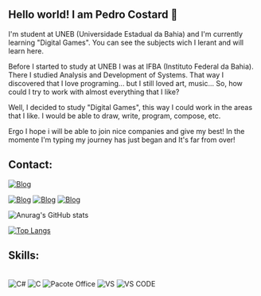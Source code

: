 ## Hello world! I am Pedro Costard 👋
 
I'm student at UNEB (Universidade Estadual da Bahia) and I'm currently learning "Digital Games". You can see the subjects wich I lerant and will learn here.

Before I started to study at UNEB I was at IFBA (Instituto Federal da Bahia). There I studied Analysis and Development of Systems. That way I discovered that I love programing... but I still loved art, music... So, how could I try to work with almost everything that I like? 

Well, I decided to study "Digital Games", this way I could work in the areas that I like. I would be able to draw, write, program, compose, etc.

Ergo I hope i will be able to join nice companies and give my best! In the momente I'm typing my journey has just began and It's far from over!

## Contact:

[![Blog](https://img.shields.io/badge/website-000000?style=for-the-badge&logo=About.me&logoColor=white)](https://pedrocostard.com)

[![Blog](https://img.shields.io/badge/LinkedIn-0077B5?style=for-the-badge&logo=linkedin&logoColor=white)](https://www.linkedin.com/in/pedro-costard-oliveira-057813231/)
[![Blog](https://img.shields.io/badge/DeviantArt-05CC47?style=for-the-badge&logo=deviantart&logoColor=white)](https://www.deviantart.com/pedrocostard)
[![Blog](https://img.shields.io/badge/Itch.io-FA5C5C?style=for-the-badge&logo=itchdotio&logoColor=white)](https://costards2.itch.io/)

![Anurag's GitHub stats](https://github-readme-stats.vercel.app/api?username=Costards2&show_icons=true&theme=highcontrast)

[![Top Langs](https://github-readme-stats.vercel.app/api/top-langs/?username=Costards2)](https://github.com/Costards2)

## Skills: 
<div style="display: inline_block"><br/>
<img align="center" alt="C#" src="https://img.shields.io/badge/C%23-239120?style=for-the-badge&logo=c-sharp&logoColor=white"/>
<img align="center" alt="C" src="https://img.shields.io/badge/C-00599C?style=for-the-badge&logo=c&logoColor=white"/>
<img align="center" alt="Pacote Office" src="https://img.shields.io/badge/Microsoft_Office-D83B01?style=for-the-badge&logo=microsoft-office&logoColor=white"/>
<img align="center" alt="VS" src="https://img.shields.io/badge/Visual_Studio-5C2D91?style=for-the-badge&logo=visual%20studio&logoColor=white"/>
<img align="center" alt="VS CODE" src="https://img.shields.io/badge/Visual_Studio_Code-0078D4?style=for-the-badge&logo=visual%20studio%20code&logoColor=white"/>
</div>
